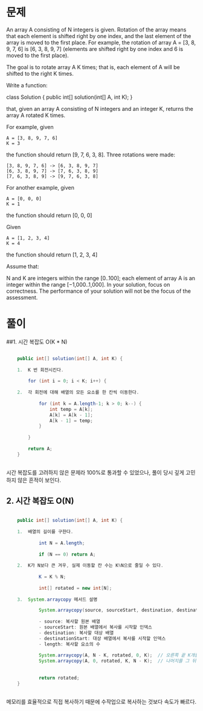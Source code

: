 # 문제

An array A consisting of N integers is given. Rotation of the array means that each element is shifted right by one index, and the last element of the array is moved to the first place. For example, the rotation of array A = [3, 8, 9, 7, 6] is [6, 3, 8, 9, 7] (elements are shifted right by one index and 6 is moved to the first place).

The goal is to rotate array A K times; that is, each element of A will be shifted to the right K times.

Write a function:

class Solution { public int[] solution(int[] A, int K); }

that, given an array A consisting of N integers and an integer K, returns the array A rotated K times.

For example, given

    A = [3, 8, 9, 7, 6]
    K = 3
the function should return [9, 7, 6, 3, 8]. Three rotations were made:

    [3, 8, 9, 7, 6] -> [6, 3, 8, 9, 7]
    [6, 3, 8, 9, 7] -> [7, 6, 3, 8, 9]
    [7, 6, 3, 8, 9] -> [9, 7, 6, 3, 8]
For another example, given

    A = [0, 0, 0]
    K = 1
the function should return [0, 0, 0]

Given

    A = [1, 2, 3, 4]
    K = 4
the function should return [1, 2, 3, 4]

Assume that:

N and K are integers within the range [0..100];
each element of array A is an integer within the range [−1,000..1,000].
In your solution, focus on correctness. The performance of your solution will not be the focus of the assessment.

# 풀이

##1.    시간 복잡도 O(K * N)

```java

    public int[] solution(int[] A, int K) {
    
    1.  K 번 회전시킨다.
            
        for (int i = 0; i < K; i++) {
            
    2.  각 회전에 대해 배열의 모든 요소를 한 칸씩 이동한다.
            
            for (int k = A.length-1; k > 0; k--) {
                int temp = A[k];
                A[k] = A[k - 1];
                A[k - 1] = temp;
            }
            
        }
    
        return A;
    }
    
```

시간 복잡도를 고려하지 않은 문제라 100%로 통과할 수 있었으나, 풀이 당시 깊게 고민하지 않은 흔적이 보인다.

## 2.   시간 복잡도 O(N)

```java

    public int[] solution(int[] A, int K) {
    
    1.  배열의 길이를 구한다.
        
            int N = A.length;
    
            if (N == 0) return A;
            
    2.  K가 N보다 큰 겨우, 실제 이동할 칸 수는 K%N으로 줄일 수 있다.
            
            K = K % N;
            
            int[] rotated = new int[N];
            
    3.  System.arraycopy 메서드 설명

            System.arraycopy(source, sourceStart, destination, destinationStart, length);
    
            - source: 복사할 원본 배열
            - sourceStart: 원본 배열에서 복사를 시작할 인덱스
            - destination: 복사할 대상 배열
            - destinationStart: 대상 배열에서 복사를 시작할 인덱스
            - length: 복사할 요소의 수
            
            System.arraycopy(A, N - K, rotated, 0, K);  // 오른쪽 끝 K개를 시작으로 복사
            System.arraycopy(A, 0, rotated, K, N - K);  // 나머지를 그 뒤에 복사
           
            
            return rotated;
    }
    
```

메모리를 효율적으로 직접 복사하기 때문에 수작업으로 복사하는 것보다 속도가 빠르다.